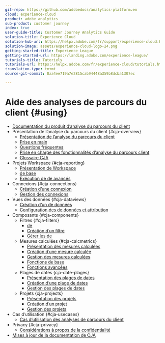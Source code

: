 ```yaml
---
git-repo: https://github.com/adobedocs/analytics-platform.en
cloud: experience-cloud
product: adobe analytics
sub-product: customer journey
index: true
user-guide-title: Customer Journey Analytics Guide
solution-title: Experience Cloud
solution-hub-url: https://helpx.adobe.com/fr/support/experience-cloud.html
solution-image: assets/experience-cloud-logo-24.png
getting-started-title: Experience League
getting-started-url: https://landing.adobe.com/experience-league/
tutorials-title: Tutoriels
tutorials-url: https://helpx.adobe.com/fr/experience-cloud/tutorials.html
translation-type: tm+mt
source-git-commit: 8aa4ee719a7e2815cab94448a359b8dcba1307ec

---
```



# Aide des analyses de parcours du client {#using}

+ [Documentation du produit d’analyse du parcours du client](getting-started/cja-landing.md)
+ Présentation de l’analyse du parcours du client {#cja-overview}
   + [Présentation de l’analyse du parcours du client](getting-started/cja-overview.md)
   + [Prise en main](getting-started/cja-getting-started.md)
   + [Questions fréquentes](getting-started/cja-faq.md)
   + [Prise en charge des fonctionnalités d’analyse du parcours client](getting-started/cja-aa.md)
   + [Glossaire CJA](getting-started/cja-glossary.md)
+ Projets Workspace {#cja-reporting}
   + [Présentation de Workspace](projects/workspace-basics.md)
   + [de base](projects/perform-basic-analysis.md)
   + [Exécution de  de avancés](projects/perform-adv-analysis.md)
+ Connexions {#cja-connections}
   + [Création d’une connexion](connections/create-connection.md)
   + [Gestion des connexions](connections/manage-connection.md)
+ Vues des données {#cja-dataviews}
   + [Création d’un de données](data-views/create-dataview.md)
   + [Configuration des  de données et attribution](data-views/configure-dataviews.md)
+ Composants {#cja-components}
   + Filtres {#cja-filters}
      + [de](components/filters/filters-overview.md)
      + [Création d’un filtre](components/filters/create-filters.md)
      + [Gérer les  de](components/filters/manage-filters.md)
   + Mesures calculées {#cja-calcmetrics}
      + [Présentation des mesures calculées](components/calc-metrics/calc-metr-overview.md)
      + [Création d’une mesure calculée](components/calc-metrics/create.md)
      + [Gestion des mesures calculées](components/calc-metrics/manage.md)
      + [Fonctions de base](components/calc-metrics/cm-functions.md)
      + [Fonctions avancées](components/calc-metrics/cm-adv-functions.md)
   + Plages de dates {cja-date-plages}
      + [Présentation des plages de dates](components/date-ranges/overview.md)
      + [Création d’une plage de dates](components/date-ranges/create.md)
      + [Gestion des plages de dates](components/date-ranges/manage.md)
   + Projets {cja-projects}
      + [Présentation des projets](components/projects/overview.md)
      + [Création d’un projet](components/projects/create.md)
      + [Gestion des projets](components/projects/manage.md)
+ Cas d’utilisation {#cja-usecases}
   + [Cas d’utilisation des analyses de parcours du client](use-cases/cja-usecases.md)
+ Privacy {#cja-privacy}
   + [Considérations à propos de la confidentialité](privacy/privacy-overview.md)
+ [Mises à jour de la documentation de CJA](doc-changes.md)
